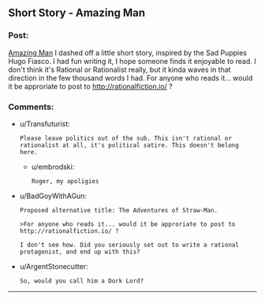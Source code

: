 ## Short Story - Amazing Man

### Post:

[Amazing Man](http://www.deathisbadblog.com/amazing-man/)
I dashed off a little short story, inspired by the Sad Puppies Hugo Fiasco. I had fun writing it, I hope someone finds it enjoyable to read. I don't think it's Rational or Rationalist really, but it kinda waves in that direction in the few thousand words I had. For anyone who reads it... would it be approriate to post to http://rationalfiction.io/ ?

### Comments:

- u/Transfuturist:
  ```
  Please leave politics out of the sub. This isn't rational or rationalist at all, it's political satire. This doesn't belong here.
  ```

  - u/embrodski:
    ```
    Roger, my apoligies
    ```

- u/BadGoyWithAGun:
  ```
  Proposed alternative title: The Adventures of Straw-Man.

  >For anyone who reads it... would it be approriate to post to http://rationalfiction.io/ ?

  I don't see how. Did you seriously set out to write a rational protagonist, and end up with this?
  ```

- u/ArgentStonecutter:
  ```
  So, would you call him a Dork Lord?
  ```

---

